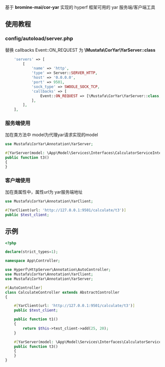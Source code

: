 基于 **bromine-mai/cor-yar** 实现的 hyperf 框架可用的 yar 服务端/客户端工具

## 使用教程
### config/autoload/server.php
替换 callbacks Event::ON_REQUEST 为 **\Mustafa\CorYar\YarServer::class**
``` php
    'servers' => [
        [
            'name' => 'http',
            'type' => Server::SERVER_HTTP,
            'host' => '0.0.0.0',
            'port' => 9501,
            'sock_type' => SWOOLE_SOCK_TCP,
            'callbacks' => [
                Event::ON_REQUEST => [\Mustafa\CorYar\YarServer::class, 'onRequest'],
            ],
        ],
    ],
```

### 服务端使用
加在类方法中
model为代理yar请求实现的model
```php
use Mustafa\CorYar\Annotation\YarServer;

#[YarServer(model: \App\Model\Services\Interfaces\CalculatorServiceInterface::class)]
public function t3()
{
}
```

### 客户端使用
加在类属性中，属性url为 yar服务端地址
```php
use Mustafa\CorYar\Annotation\YarClient;

#[YarClient(url: 'http://127.0.0.1:9501/calculate/t3')]
public $test_client;
```

## 示例
```php
<?php

declare(strict_types=1);

namespace App\Controller;

use Hyperf\HttpServer\Annotation\AutoController;
use Mustafa\CorYar\Annotation\YarClient;
use Mustafa\CorYar\Annotation\YarServer;

#[AutoController]
class CalculateController extends AbstractController
{

    #[YarClient(url: 'http://127.0.0.1:9501/calculate/t3')]
    public $test_client;

    public function t1()
    {
        return $this->test_client->add(25, 20);
    }

    #[YarServer(model: \App\Model\Services\Interfaces\CalculatorServiceInterface::class)]
    public function t3()
    {
    }
}
```